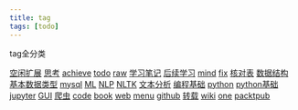 ```yaml
---
title: tag
tags: [todo]
---
```

tag全分类
<!-- more -->
[空闲扩展](/tags/空闲扩展) [思考](/tags/思考)
[achieve](/tags/achieve) [todo](/tags/todo) [raw](/tags/raw)
[学习笔记](/tags/学习笔记) [后续学习](/tags/后续学习)
[mind](/tags/mind) [fix](/tags/fix)
[核对表](/tags/核对表)
[数据结构](/tags/数据结构) [基本数据类型](/tags/基本数据类型)
[mysql](/tags/mysql)
[ML](/tags/ML) [NLP](/tags/NLP) [NLTK](/tags/NLTK) [文本分析](/tags/文本分析)
[编程基础](/tags/编程基础)
[python](/tags/python) [python基础](/tags/python基础) [jupyter](/tags/jupyter) [GUI](/tags/GUI) [爬虫](/tags/爬虫)
[code](/tags/code)
[book](/tags/book) [web](/tags/web) [menu](/tags/menu) [github](/tags/github) [转载](/tags/转载)
[wiki](/tags/wiki) [one](/tags/one)
[packtpub](/tags/packtpub)

